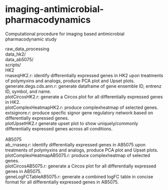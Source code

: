 # imaging-antimicrobial-pharmacodynamics
Computational procedure for imaging based antimicrobial pharmacodynamic study

raw_data_processing<br />
data_hk2/<br />
data_ab5075/<br />
scripts/<br />
HK2<br />
rnaseqHK2.r: identify differentially expressed genes in HK2 upon treatments of polymyxins and analogs, produce PCA plot and Upset plots.<br />
generate.degs.cds.ann.r: generate dataframe of gene ensemble ID, entrenz ID, symbol, and name.<br />
plotCircosHK2.r: generate a Circos plot for all differentially expressed genes in HK2.<br />
plotComplexHeatmapHK2.r: produce complexheatmap of selected genes.<br />
extsignore.r: produce specfic signor gene regulatory network based on differentially expressed genes.<br />
plotUpsetHK2.r generate upset plot to show uniquely/commonly differentially expressed genes across all conditions.<br />
<br />
AB5075<br />
ab_rnaseq.r: identify differentially expressed genes in AB5075 upon treatments of polymyxins and analogs, produce PCA plot and Upset plots.<br />
plotComplexHeatmapAB5075.r: produce complexheatmap of selected genes.<br />
plotCircosAB5075.r: generate a Circos plot for all differentially expressed genes in AB5075.<br />
geneLogFCTableAB5075.r: generate a combined logFC table in concise format for all differentially expressed genes in AB5075.<br />

